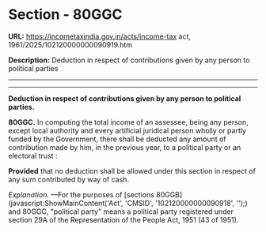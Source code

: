 # Section - 80GGC

**URL:** https://incometaxindia.gov.in/acts/income-tax act, 1961/2025/102120000000090919.htm

**Description:** Deduction in respect of contributions given by any person to political parties

---

****

**Deduction in respect of contributions given by any person to political parties.**

**80GGC.** In computing the total income of an assessee, being any person, except local authority and every artificial juridical person wholly or partly funded by the Government, there shall be deducted any amount of contribution made by him, in the previous year, to a political party or an electoral trust :

**Provided** that no deduction shall be allowed under this section in respect of any sum contributed by way of cash.

_Explanation._ —For the purposes of [sections 80GGB](javascript:ShowMainContent\('Act', 'CMSID', '102120000000090918', ''\);) and 80GGC, "political party" means a political party registered under section 29A of the Representation of the People Act, 1951 (43 of 1951).